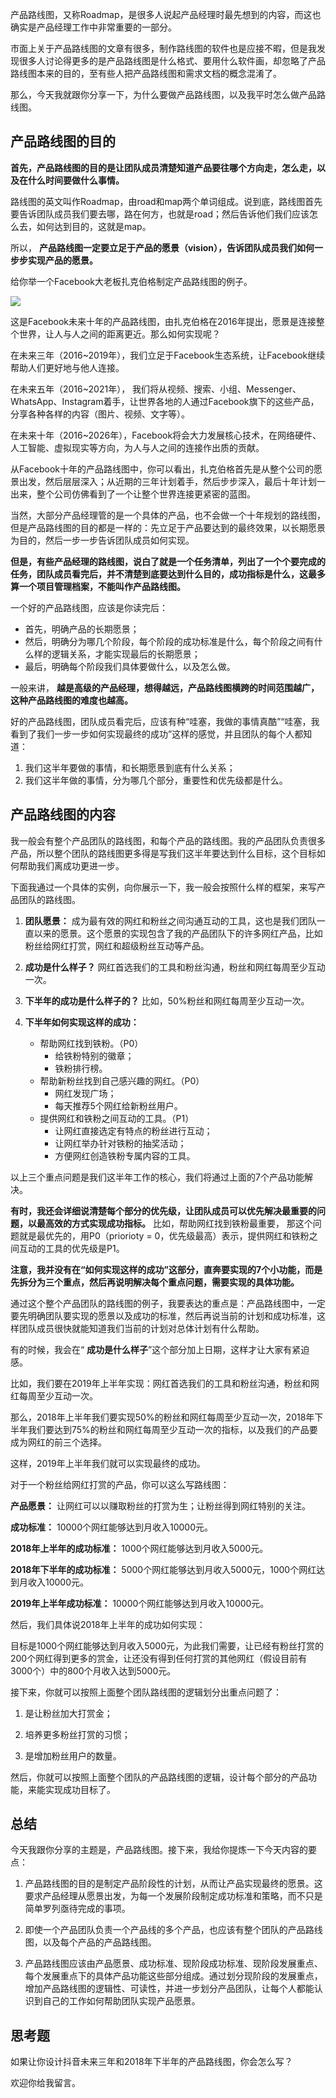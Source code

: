 产品路线图，又称Roadmap，是很多人说起产品经理时最先想到的内容，而这也确实是产品经理工作中非常重要的一部分。

市面上关于产品路线图的文章有很多，制作路线图的软件也是应接不暇，但是我发现很多人讨论得更多的是产品路线图是什么格式、要用什么软件画，却忽略了产品路线图本来的目的，至有些人把产品路线图和需求文档的概念混淆了。

那么，今天我就跟你分享一下，为什么要做产品路线图，以及我平时怎么做产品路线图。

## 产品路线图的目的

**首先，产品路线图的目的是让团队成员清楚知道产品要往哪个方向走，怎么走，以及在什么时间要做什么事情。**

路线图的英文叫作Roadmap，由road和map两个单词组成。说到底，路线图首先要告诉团队成员我们要去哪，路在何方，也就是road；然后告诉他们我们应该怎么去，如何达到目的，这就是map。

所以， **产品路线图一定要立足于产品的愿景（vision），告诉团队成员我们如何一步步实现产品的愿景。**

给你举一个Facebook大老板扎克伯格制定产品路线图的例子。

![](https://static001.geekbang.org/resource/image/9a/fb/9a78b45d20421de4aaa88d44ba578afb.png?wh=960*403)

这是Facebook未来十年的产品路线图，由扎克伯格在2016年提出，愿景是连接整个世界，让人与人之间的距离更近。那么如何实现呢？

在未来三年（2016~2019年），我们立足于Facebook生态系统，让Facebook继续帮助人们更好地与他人连接。

在未来五年（2016~2021年）， 我们将从视频、搜索、小组、Messenger、WhatsApp、Instagram着手，让世界各地的人通过Facebook旗下的这些产品，分享各种各样的内容（图片、视频、文字等）。

在未来十年（2016~2026年），Facebook将会大力发展核心技术，在网络硬件、人工智能、虚拟现实等方向，为人与人之间的连接作出质的贡献。

从Facebook十年的产品路线图中，你可以看出，扎克伯格首先是从整个公司的愿景出发，然后层层深入；从近期的三年计划着手，然后步步深入，最后十年计划一出来，整个公司仿佛看到了一个让整个世界连接更紧密的蓝图。

当然，大部分产品经理管的是一个具体的产品，也不会做一个十年规划的路线图，但是产品路线图的目的都是一样的：先立足于产品要达到的最终效果，以长期愿景为目的，然后一步一步告诉团队成员如何实现。

**但是，有些产品经理的路线图，说白了就是一个任务清单，列出了一个个要完成的任务，团队成员看完后，并不清楚到底要达到什么目的，成功指标是什么，这最多算一个项目管理档案，不能叫作产品路线图。**

一个好的产品路线图，应该是你读完后：

- 首先，明确产品的长期愿景；
- 然后，明确分为哪几个阶段，每个阶段的成功标准是什么，每个阶段之间有什么样的逻辑关系，才能实现最后的长期愿景；
- 最后，明确每个阶段我们具体要做什么，以及怎么做。

一般来讲， **越是高级的产品经理，想得越远，产品路线图横跨的时间范围越广，这种产品路线图的难度也越高。**

好的产品路线图，团队成员看完后，应该有种“哇塞，我做的事情真酷”“哇塞，我看到了我们一步一步如何实现最终的成功”这样的感觉，并且团队的每个人都知道：

1. 我们这半年要做的事情，和长期愿景到底有什么关系；
2. 我们这半年做的事情，分为哪几个部分，重要性和优先级都是什么。

## 产品路线图的内容

我一般会有整个产品团队的路线图，和每个产品的路线图。我的产品团队负责很多产品，所以整个团队的路线图更多得是写我们这半年要达到什么目标，这个目标如何帮助我们离成功更进一步。

下面我通过一个具体的实例，向你展示一下，我一般会按照什么样的框架，来写产品团队的路线图。

1. **团队愿景：** 成为最有效的网红和粉丝之间沟通互动的工具，这也是我们团队一直以来的愿景。这个愿景的实现包含了我的产品团队下的许多网红产品，比如粉丝给网红打赏，网红和超级粉丝互动等产品。

2. **成功是什么样子？** 网红首选我们的工具和粉丝沟通，粉丝和网红每周至少互动一次。

3. **下半年的成功是什么样子的？** 比如，50%粉丝和网红每周至少互动一次。

4. **下半年如何实现这样的成功：**
   - 帮助网红找到铁粉。（P0）
     - 给铁粉特别的徽章；
     - 铁粉排行榜。
   - 帮助新粉丝找到自己感兴趣的网红。（P0）
     - 网红发现广场；
     - 每天推荐5个网红给新粉丝用户。
   - 提供网红和铁粉之间互动的工具。（P1）
     - 让网红直接选定有特点的粉丝进行互动；
     - 让网红举办针对铁粉的抽奖活动；
     - 方便网红创造铁粉专属内容的工具。

以上三个重点问题是我们这半年工作的核心，我们将通过上面的7个产品功能解决。

**有时，我还会详细说清楚每个部分的优先级，让团队成员可以优先解决最重要的问题，以最高效的方式实现成功指标。** 比如，帮助网红找到铁粉最重要， 那这个问题就是最优先的，用P0（priorioty = 0，优先级最高）表示，提供网红和铁粉之间互动的工具的优先级是P1。

**注意，我并没有在“如何实现这样的成功”这部分，直奔要实现的7个小功能，而是先拆分为三个重点，然后再说明解决每个重点问题，需要实现的具体功能。**

通过这个整个产品团队的路线图的例子，我要表达的重点是：产品路线图中，一定要先明确团队要实现的愿景以及成功的标准，然后再说当前的计划和成功标准，这样团队成员很快就能知道我们当前的计划对总体计划有什么帮助。

有的时候，我会在“ **成功是什么样子**”这个部分加上日期，这样才让大家有紧迫感。

比如，我们要在2019年上半年实现：网红首选我们的工具和粉丝沟通，粉丝和网红每周至少互动一次。

那么，2018年上半年我们要实现50%的粉丝和网红每周至少互动一次，2018年下半年我们要达到75%的粉丝和网红每周至少互动一次的指标，以及我们的产品要成为网红的前三个选择。

这样，2019年上半年我们就可以实现最终的成功。

对于一个粉丝给网红打赏的产品，你可以这么写路线图：

**产品愿景：** 让网红可以以赚取粉丝的打赏为生；让粉丝得到网红特别的关注。

**成功标准：** 10000个网红能够达到月收入10000元。

**2018年上半年的成功标准：** 1000个网红能够达到月收入5000元。

**2018年下半年的成功标准：** 5000个网红能够达到月收入5000元，1000个网红达到月收入10000元。

**2019年上半年成功标准：** 10000个网红能够达到月收入10000元。

然后，我们具体说2018年上半年的成功如何实现：

目标是1000个网红能够达到月收入5000元，为此我们需要，让已经有粉丝打赏的200个网红得到更多的赏金，让还没有得到任何打赏的其他网红（假设目前有3000个）中的800个月收入达到5000元。

接下来，你就可以按照上面整个团队路线图的逻辑划分出重点问题了：

1. 是让粉丝加大打赏金；

2. 培养更多粉丝打赏的习惯；

3. 是增加粉丝用户的数量。


然后，你就可以按照上面整个团队的产品路线图的逻辑，设计每个部分的产品功能，来能实现成功目标了。

## 总结

今天我跟你分享的主题是，产品路线图。接下来，我给你提炼一下今天内容的要点：

1. 产品路线图的目的是制定产品阶段性的计划，从而让产品实现最终的愿景。这要求产品经理从愿景出发，为每一个发展阶段制定成功标准和策略，而不只是简单罗列亟待完成的事项。

2. 即使一个产品团队负责一个产品线的多个产品，也应该有整个团队的产品路线图，以及每个产品的产品路线图。

3. 产品路线图应该由产品愿景、成功标准、现阶段成功标准、现阶段发展重点、每个发展重点下的具体产品功能这些部分组成。通过划分现阶段的发展重点，增加产品路线图的逻辑性、可读性，并进一步划分产品团队，让每个人都能认识到自己的工作如何帮助团队实现产品愿景。


## 思考题

如果让你设计抖音未来三年和2018年下半年的产品路线图，你会怎么写？

欢迎你给我留言。